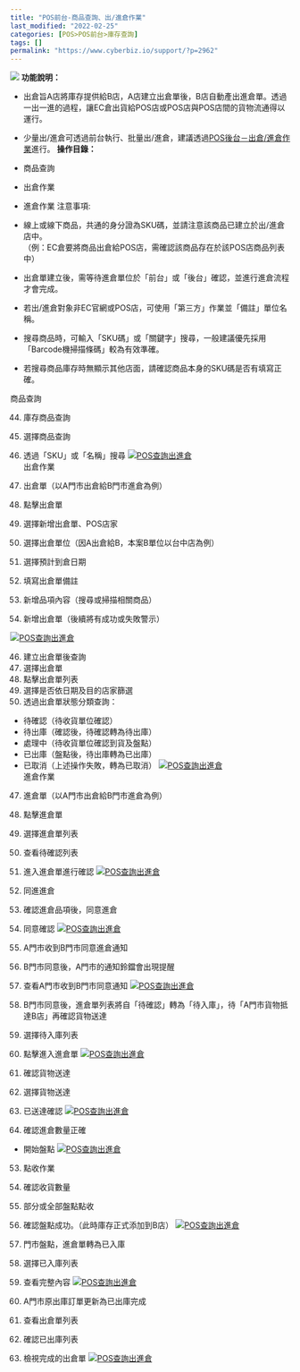 ```yaml
---
title: "POS前台-商品查詢、出/進倉作業"
last_modified: "2022-02-25"
categories: [POS>POS前台>庫存查詢]
tags: []
permalink: "https://www.cyberbiz.io/support/?p=2962"
---
```


![](https://www.cyberbiz.io/support/wp-content/uploads/企業版.png) **功能說明：**  

* 出倉旨A店將庫存提供給B店，A店建立出倉單後，B店自動產出進倉單。透過一出一進的過程，讓EC倉出貨給POS店或POS店與POS店間的貨物流通得以運行。
* 少量出/進倉可透過前台執行、批量出/進倉，建議透過[POS後台－出倉/進倉作業](https://www.cyberbiz.io/support/?p=4623)進行。
**操作目錄：**

* 商品查詢 
* 出倉作業
* 進倉作業
注意事項:  

* 線上或線下商品，共通的身分證為SKU碼，並請注意該商品已建立於出/進倉店中。  
（例：EC倉要將商品出倉給POS店，需確認該商品存在於該POS店商品列表中）

* 出倉單建立後，需等待進倉單位於「前台」或「後台」確認，並進行進倉流程才會完成。
* 若出/進倉對象非EC官網或POS店，可使用「第三方」作業並「備註」單位名稱。
* 搜尋商品時，可輸入「SKU碼」或「關鍵字」搜尋，一般建議優先採用「Barcode機掃描條碼」較為有效準確。
* 若搜尋商品庫存時無顯示其他店面，請確認商品本身的SKU碼是否有填寫正確。

商品查詢

44. 庫存商品查詢


1. 選擇商品查詢
2. 透過「SKU」或「名稱」搜尋
[![POS查詢出進倉](https://www.cyberbiz.io/support/wp-content/uploads/庫存查詢進出倉1.png)](https://www.cyberbiz.io/support/wp-content/uploads/庫存查詢進出倉1.png)  
出倉作業

45. 出倉單（以A門市出倉給B門市進倉為例）


1. 點擊出倉單
2. 選擇新增出倉單、POS店家
3. 選擇出倉單位（因A出倉給B，本案B單位以台中店為例）
4. 選擇預計到倉日期
5. 填寫出倉單備註
6. 新增品項內容（搜尋或掃描相關商品）
7. 新增出倉單（後續將有成功或失敗警示）

[![POS查詢出進倉](https://www.cyberbiz.io/support/wp-content/uploads/庫存查詢進出倉2.png)](https://www.cyberbiz.io/support/wp-content/uploads/庫存查詢進出倉2.png)  

46. 建立出倉單後查詢
1. 選擇出倉單
2. 點擊出倉單列表
3. 選擇是否依日期及目的店家篩選
4. 透過出倉單狀態分類查詢：
* 待確認（待收貨單位確認）
* 待出庫（確認後，待確認轉為待出庫）
* 處理中（待收貨單位確認到貨及盤點）
* 已出庫（盤點後，待出庫轉為已出庫）
* 已取消（上述操作失敗，轉為已取消）
[![POS查詢出進倉](https://www.cyberbiz.io/support/wp-content/uploads/庫存查詢進出倉3-1.png)](https://www.cyberbiz.io/support/wp-content/uploads/庫存查詢進出倉3-1.png)  
進倉作業

47. 進倉單（以A門市出倉給B門市進倉為例）
1. 點擊進倉單
2. 選擇進倉單列表
3. 查看待確認列表
4. 進入進倉單進行確認
[![POS查詢出進倉](https://www.cyberbiz.io/support/wp-content/uploads/庫存查詢進出倉4.png)](https://www.cyberbiz.io/support/wp-content/uploads/庫存查詢進出倉4.png)  

48. 同進進倉
1. 確認進倉品項後，同意進倉
2. 同意確認
[![POS查詢出進倉](https://www.cyberbiz.io/support/wp-content/uploads/庫存查詢進出倉5.png)](https://www.cyberbiz.io/support/wp-content/uploads/庫存查詢進出倉5.png)  

49. A門市收到B門市同意進倉通知
1. B門市同意後，A門市的通知鈴鐺會出現提醒
2. 查看A門市收到B門市同意通知
[![POS查詢出進倉](https://www.cyberbiz.io/support/wp-content/uploads/庫存查詢進出倉6.png)](https://www.cyberbiz.io/support/wp-content/uploads/庫存查詢進出倉6.png)  

50. B門市同意後，進倉單列表將自「待確認」轉為「待入庫」，待「A門市貨物抵達B店」再確認貨物送達
1. 選擇待入庫列表
2. 點擊進入進倉單
[![POS查詢出進倉](https://www.cyberbiz.io/support/wp-content/uploads/庫存查詢進出倉7.png)](https://www.cyberbiz.io/support/wp-content/uploads/庫存查詢進出倉7.png)  

51. 確認貨物送達
1. 選擇貨物送達
2. 已送達確認
[![POS查詢出進倉](https://www.cyberbiz.io/support/wp-content/uploads/庫存查詢進出倉8.png)](https://www.cyberbiz.io/support/wp-content/uploads/庫存查詢進出倉8.png)  

52. 確認進倉數量正確
* 開始盤點
[![POS查詢出進倉](https://www.cyberbiz.io/support/wp-content/uploads/庫存查詢進出倉9.png)](https://www.cyberbiz.io/support/wp-content/uploads/庫存查詢進出倉9.png)  

53. 點收作業
1. 確認收貨數量
2. 部分或全部盤點點收
3. 確認盤點成功。（此時庫存正式添加到B店）
[![POS查詢出進倉](https://www.cyberbiz.io/support/wp-content/uploads/庫存查詢進出倉10.png)](https://www.cyberbiz.io/support/wp-content/uploads/庫存查詢進出倉10.png)  

54. 門市盤點，進倉單轉為已入庫
1. 選擇已入庫列表
2. 查看完整內容
[![POS查詢出進倉](https://www.cyberbiz.io/support/wp-content/uploads/庫存查詢進出倉11.png)](https://www.cyberbiz.io/support/wp-content/uploads/庫存查詢進出倉11.png)  

55. A門市原出庫訂單更新為已出庫完成
1. 查看出倉單列表
2. 確認已出庫列表
3. 檢視完成的出倉單
[![POS查詢出進倉](https://www.cyberbiz.io/support/wp-content/uploads/庫存查詢進出倉12.png)](https://www.cyberbiz.io/support/wp-content/uploads/庫存查詢進出倉12.png)  

